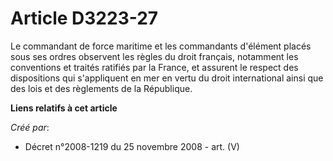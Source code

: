 # Article D3223-27

Le commandant de force maritime et les commandants d'élément placés sous ses ordres observent les règles du droit français,
notamment les conventions et traités ratifiés par la France, et assurent le respect des dispositions qui s'appliquent en mer
en vertu du droit international ainsi que des lois et des règlements de la République.

**Liens relatifs à cet article**

_Créé par_:

  - Décret n°2008-1219 du 25 novembre 2008 - art. (V)
